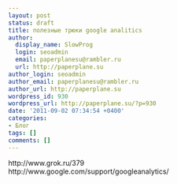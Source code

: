```yaml
---
layout: post
status: draft
title: полезные трюки google analitics
author:
  display_name: SlowProg
  login: seoadmin
  email: paperplanesu@rambler.ru
  url: http://paperplane.su
author_login: seoadmin
author_email: paperplanesu@rambler.ru
author_url: http://paperplane.su
wordpress_id: 930
wordpress_url: http://paperplane.su/?p=930
date: '2011-09-02 07:34:54 +0400'
categories:
- Блог
tags: []
comments: []
---
```

<p>http:&#47;&#47;www.grok.ru&#47;379<br />
http:&#47;&#47;www.google.com&#47;support&#47;googleanalytics&#47;</p>
